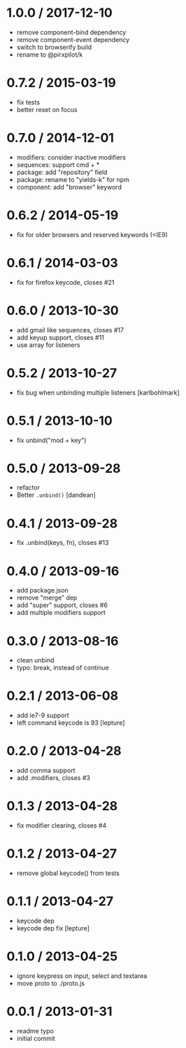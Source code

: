 
1.0.0 / 2017-12-10
==================

 * remove component-bind dependency
 * remove component-event dependency
 * switch to browserify build
 * rename to @pirxpilot/k

0.7.2 / 2015-03-19
==================

  * fix tests
  * better reset on focus

0.7.0 / 2014-12-01
==================

  * modifiers: consider inactive modifiers
  * sequences: support cmd + *
  * package: add "repository" field
  * package: rename to "yields-k" for npm
  * component: add "browser" keyword

0.6.2 / 2014-05-19
==================

 * fix for older browsers and reserved keywords (<IE9)

0.6.1 / 2014-03-03
==================

 * fix for firefox keycode, closes #21

0.6.0 / 2013-10-30
==================

 * add gmail like sequences, closes #17
 * add keyup support, closes #11
 * use array for listeners

0.5.2 / 2013-10-27
==================

 * fix bug when unbinding multiple listeners [karlbohlmark]

0.5.1 / 2013-10-10
==================

 * fix unbind("mod + key")

0.5.0 / 2013-09-28
==================

 * refactor
 * Better `.unbind()` [dandean]

0.4.1 / 2013-09-28
==================

 * fix .unbind(keys, fn), closes #13

0.4.0 / 2013-09-16
==================

 * add package.json
 * remove "merge" dep
 * add "super" support, closes #6
 * add multiple modifiers support

0.3.0 / 2013-08-16
==================

 * clean unbind
 * typo: break, instead of continue

0.2.1 / 2013-06-08
==================

 * add ie7-9 support
 * left command keycode is 93 [lepture]

0.2.0 / 2013-04-28
==================

  * add comma support
  * add .modifiers, closes #3

0.1.3 / 2013-04-28
==================

  * fix modifier clearing, closes #4

0.1.2 / 2013-04-27
==================

  * remove global keycode() from tests

0.1.1 / 2013-04-27
==================

  * keycode dep
  * keycode dep fix [lepture]

0.1.0 / 2013-04-25
==================

  * ignore keypress on input, select and textarea
  * move proto to ./proto.js

0.0.1 / 2013-01-31
==================

  * readme typo
  * initial commit
